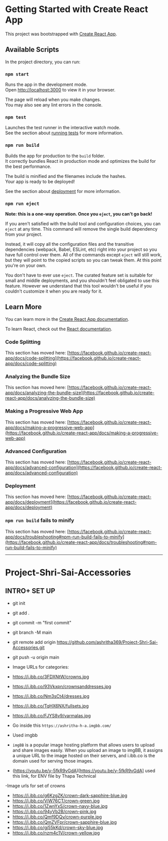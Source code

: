 # Getting Started with Create React App

This project was bootstrapped with [Create React App](https://github.com/facebook/create-react-app).

## Available Scripts

In the project directory, you can run:

### `npm start`

Runs the app in the development mode.\
Open [http://localhost:3000](http://localhost:3000) to view it in your browser.

The page will reload when you make changes.\
You may also see any lint errors in the console.

### `npm test`

Launches the test runner in the interactive watch mode.\
See the section about [running tests](https://facebook.github.io/create-react-app/docs/running-tests) for more information.

### `npm run build`

Builds the app for production to the `build` folder.\
It correctly bundles React in production mode and optimizes the build for the best performance.

The build is minified and the filenames include the hashes.\
Your app is ready to be deployed!

See the section about [deployment](https://facebook.github.io/create-react-app/docs/deployment) for more information.

### `npm run eject`

**Note: this is a one-way operation. Once you `eject`, you can't go back!**

If you aren't satisfied with the build tool and configuration choices, you can `eject` at any time. This command will remove the single build dependency from your project.

Instead, it will copy all the configuration files and the transitive dependencies (webpack, Babel, ESLint, etc) right into your project so you have full control over them. All of the commands except `eject` will still work, but they will point to the copied scripts so you can tweak them. At this point you're on your own.

You don't have to ever use `eject`. The curated feature set is suitable for small and middle deployments, and you shouldn't feel obligated to use this feature. However we understand that this tool wouldn't be useful if you couldn't customize it when you are ready for it.

## Learn More

You can learn more in the [Create React App documentation](https://facebook.github.io/create-react-app/docs/getting-started).

To learn React, check out the [React documentation](https://reactjs.org/).

### Code Splitting

This section has moved here: [https://facebook.github.io/create-react-app/docs/code-splitting](https://facebook.github.io/create-react-app/docs/code-splitting)

### Analyzing the Bundle Size

This section has moved here: [https://facebook.github.io/create-react-app/docs/analyzing-the-bundle-size](https://facebook.github.io/create-react-app/docs/analyzing-the-bundle-size)

### Making a Progressive Web App

This section has moved here: [https://facebook.github.io/create-react-app/docs/making-a-progressive-web-app](https://facebook.github.io/create-react-app/docs/making-a-progressive-web-app)

### Advanced Configuration

This section has moved here: [https://facebook.github.io/create-react-app/docs/advanced-configuration](https://facebook.github.io/create-react-app/docs/advanced-configuration)

### Deployment

This section has moved here: [https://facebook.github.io/create-react-app/docs/deployment](https://facebook.github.io/create-react-app/docs/deployment)

### `npm run build` fails to minify

This section has moved here: [https://facebook.github.io/create-react-app/docs/troubleshooting#npm-run-build-fails-to-minify](https://facebook.github.io/create-react-app/docs/troubleshooting#npm-run-build-fails-to-minify)

---

# Project-Shri-Sai-Accessories

## INTRO+ SET UP

- git init
- git add .
- git commit -m "first commit"
- git branch -M main
- git remote add origin https://github.com/ashritha369/Project-Shri-Sai-Accessories.git
- git push -u origin main

- Image URLs for categories:
- https://i.ibb.co/3FDXNtW/crowns.jpg
- https://i.ibb.co/93Vkxpn/crownsanddresses.jpg
- https://i.ibb.co/Nm3sCt4/dresses.jpg
- https://i.ibb.co/TqHX6NX/fullsets.jpg
- https://i.ibb.co/FJYS8v9/varmalas.jpg

- Go inside this `https://ashritha-h-a.imgbb.com/`

- Used imgbb
- `imgBB` is a popular image hosting platform that allows users to upload and share images easily. When you upload an image to imgBB, it assigns a unique URL to the image hosted on their servers, and i.ibb.co is the domain used for serving those images.

- (https://youtu.be/y-5fkR9vGdA)[https://youtu.be/y-5fkR9vGdA] used this link, for ENV file by Thapa Technical

-Image urls for set of crowns

- https://i.ibb.co/g6KzgZK/crown-dark-sapphire-blue.jpg
- https://i.ibb.co/VjW76CT/crown-green.jpg
- https://i.ibb.co/1ZwnYxS/crown-navy-blue.jpg
- https://i.ibb.co/94yVb2B/crown-pink.jpg
- https://i.ibb.co/Qmf9DQy/crown-purple.jpg
- https://i.ibb.co/QmZVFpr/crown-sapphire-blue.jpg
- https://i.ibb.co/gj55kKd/crown-sky-blue.jpg
- https://i.ibb.co/nzm4c1V/crown-yellow.jpg